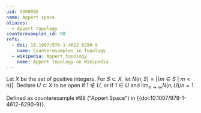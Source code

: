 ```yaml
---
uid: S000096
name: Appert space
aliases:
  - Appert topology
counterexamples_id: 98
refs:
  - doi: 10.1007/978-1-4612-6290-9
    name: Counterexamples in Topology
  - wikipedia: Appert_topology
    name: Appert topology on Wikipedia
---
```

Let $X$ be the set of positive integers. For $S \subset X$, let $N(n, S) = |\{m \in S\ |\ m < n\}|$. Declare $U \subset X$ to be open if $1 \not\in U$, or if $1 \in U$ and $\lim_{n \rightarrow \infty} N(n, U)/n = 1$.

Defined as counterexample #98 ("Appert Space")
in {{doi:10.1007/978-1-4612-6290-9}}.
